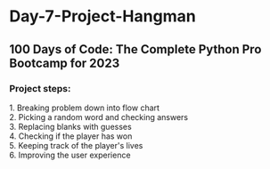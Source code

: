 # Day-7-Project-Hangman
<h2>100 Days of Code: The Complete Python Pro Bootcamp for 2023</h2>
<h3>Project steps:</h3>
1. Breaking problem down into flow chart<br>
2. Picking a random word and checking answers<br>
3. Replacing blanks with guesses<br>
4. Checking if the player has won<br>
5. Keeping track of the player's lives<br>
6. Improving the user experience
